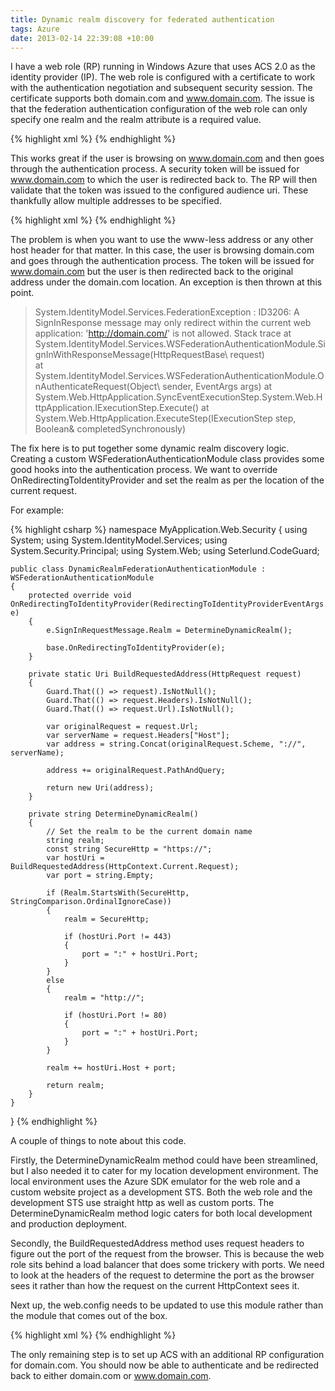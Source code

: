 ```yaml
---
title: Dynamic realm discovery for federated authentication
tags: Azure
date: 2013-02-14 22:39:08 +10:00
---
```


I have a web role (RP) running in Windows Azure that uses ACS 2.0 as the identity provider (IP). The web role is configured with a certificate to work with the authentication negotiation and subsequent security session. The certificate supports both domain.com and www.domain.com. The issue is that the federation authentication configuration of the web role can only specify one realm and the realm attribute is a required value.

<!--more-->

{% highlight xml %}
<wsFederation passiveRedirectEnabled="true" issuer="http://[addressOfAcs]" realm="http://www.domain.com" requireHttps="true" />
{% endhighlight %}

This works great if the user is browsing on www.domain.com and then goes through the authentication process. A security token will be issued for www.domain.com to which the user is redirected back to. The RP will then validate that the token was issued to the configured audience uri. These thankfully allow multiple addresses to be specified.

{% highlight xml %}
<audienceUris>
    <add value="http://www.domain.com" />
    <add value="http://domain.com" />
</audienceUris>
{% endhighlight %}

The problem is when you want to use the www-less address or any other host header for that matter. In this case, the user is browsing domain.com and goes through the authentication process. The token will be issued for www.domain.com but the user is then redirected back to the original address under the domain.com location. An exception is then thrown at this point.

> System.IdentityModel.Services.FederationException : ID3206: A SignInResponse message may only redirect within the current web application: 'http://domain.com/' is not allowed.
> Stack trace at System.IdentityModel.Services.WSFederationAuthenticationModule.SignInWithResponseMessage(HttpRequestBase\ request)    
> at System.IdentityModel.Services.WSFederationAuthenticationModule.OnAuthenticateRequest(Object\ sender, EventArgs args) 
> at System.Web.HttpApplication.SyncEventExecutionStep.System.Web.HttpApplication.IExecutionStep.Execute() 
> at System.Web.HttpApplication.ExecuteStep(IExecutionStep step, Boolean& completedSynchronously)
 
The fix here is to put together some dynamic realm discovery logic. Creating a custom WSFederationAuthenticationModule class provides some good hooks into the authentication process. We want to override OnRedirectingToIdentityProvider and set the realm as per the location of the current request. 

For example:

{% highlight csharp %}
namespace MyApplication.Web.Security
{
    using System;
    using System.IdentityModel.Services;
    using System.Security.Principal;
    using System.Web;
    using Seterlund.CodeGuard;
    
    public class DynamicRealmFederationAuthenticationModule : WSFederationAuthenticationModule
    {
        protected override void OnRedirectingToIdentityProvider(RedirectingToIdentityProviderEventArgs e)
        {
            e.SignInRequestMessage.Realm = DetermineDynamicRealm();
    
            base.OnRedirectingToIdentityProvider(e);
        }
    
        private static Uri BuildRequestedAddress(HttpRequest request)
        {
            Guard.That(() => request).IsNotNull();
            Guard.That(() => request.Headers).IsNotNull();
            Guard.That(() => request.Url).IsNotNull();
    
            var originalRequest = request.Url;
            var serverName = request.Headers["Host"];
            var address = string.Concat(originalRequest.Scheme, "://", serverName);
    
            address += originalRequest.PathAndQuery;
    
            return new Uri(address);
        }
    
        private string DetermineDynamicRealm()
        {
            // Set the realm to be the current domain name
            string realm;
            const string SecureHttp = "https://";
            var hostUri = BuildRequestedAddress(HttpContext.Current.Request);
            var port = string.Empty;
    
            if (Realm.StartsWith(SecureHttp, StringComparison.OrdinalIgnoreCase))
            {
                realm = SecureHttp;
    
                if (hostUri.Port != 443)
                {
                    port = ":" + hostUri.Port;
                }
            }
            else
            {
                realm = "http://";
    
                if (hostUri.Port != 80)
                {
                    port = ":" + hostUri.Port;
                }
            }
    
            realm += hostUri.Host + port;
    
            return realm;
        }
    }
}
{% endhighlight %}

A couple of things to note about this code. 

Firstly, the DetermineDynamicRealm method could have been streamlined, but I also needed it to cater for my location development environment. The local environment uses the Azure SDK emulator for the web role and a custom website project as a development STS. Both the web role and the development STS use straight http as well as custom ports. The DetermineDynamicRealm method logic caters for both local development and production deployment.

Secondly, the BuildRequestedAddress method uses request headers to figure out the port of the request from the browser. This is because the web role sits behind a load balancer that does some trickery with ports. We need to look at the headers of the request to determine the port as the browser sees it rather than how the request on the current HttpContext sees it.

Next up, the web.config needs to be updated to use this module rather than the module that comes out of the box.

{% highlight xml %}
<add name="WSFederationAuthenticationModule" type="MyApplication.Web.Security.DynamicRealmFederationAuthenticationModule, MyApplication.Web" preCondition="managedHandler" />
{% endhighlight %}

The only remaining step is to set up ACS with an additional RP configuration for domain.com. You should now be able to authenticate and be redirected back to either domain.com or www.domain.com. 


